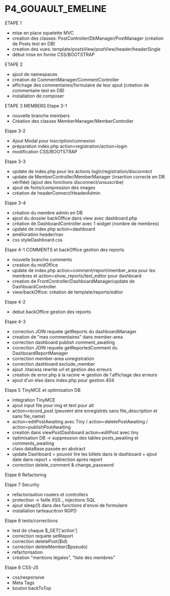 # P4_GOUAULT_EMELINE

ETAPE 1
- mise en place squelette MVC
- creation des classes: PostController/DbManager/PostManager
(création de Posts test en DB)
- creation des vues: template/postsView/postView/header/headerSingle
- début mise en forme CSS/BOOTSTRAP

ETAPE 2
- ajout de namespaces
- creation de CommentManager/CommentController
- affichage des commentaires/formulaire de leur ajout
(création de commentaire test en DB)
- installation de composer

ETAPE 3 MEMBERS
Etape 3-1
- nouvelle branche members
- Création des classes MemberManager/MemberController

Etape 3-2
- Ajout Modal pour inscription/connexion
- préparation index.php action=registration/action=login
- modification CSS/BOOTSTRAP

Etape 3-3
- update de index.php pour les actions login/registration/disconnect
- update de MemberController/MemberManager 
    (insertion correcte en DB vérifiée)
    (ajout des fonctions disconnect/unsuscribe)
- ajout de fonts/compression des images
- création de headerConnect/HeaderAdmin

Etape 3-4
- création du membre admin en DB
- ajout du dossier backOffice dans view avec dashboard.php
- création de DashboardController avec 1 widget 
(nombre de membres)
- update de index.php action=dashboard
- amélioration header/nav
- css styleDashboard.css

Etape 4-1 COMMENTS et backOffice gestion des reports
- nouvelle branche comments
- creation du midOffice
- update de index.php action=comment/report/member_area pour les membres
et action=show_reports/text_editor pour dashboard
- creation de FrontController/DashboardManager/update de DashboardController
- view/backOffice: création de template/reports/editor

Etape 4-2
- debut backOffice gestion des reports

Etape 4-3
- correction JOIN requete getReports du dashboardManager
- creation de "mes commentaires" dans member-area
- correction dashboard publish comment_awaiting
- correction JOIN requete getReportedComment du DashboardReportManager
- correction member-area unregistration
- correction dashboard exclude_member
- ajout .htacess rewrite url et gestion des erreurs
- creation de error.php à la racine => gestion de l'affichage des erreurs
- ajout d'un else dans index.php pour gestion 404

Etape 5 TinyMCE et optimisation DB
- intégration TinyMCE
- ajout input file pour img et text pour alt
- action=record_post (peuvent etre enregistrés sans file_description et sans file_name)
- action=editPostAwaiting avec Tiny / action=deletePostAwaiting / action=publishPostAwaiting
- creation dans viewPostDashboard action=editPost avec tiny
- optimisation DB -> suppression des tables posts_awaiting et comments_awaiting
- class dataBase passée en abstract
- update Dashboard = pouvoir lire les billets dans le dashboard + ajout date dans report + redirection apres report
- correction delete_comment & change_password

Etape 6 Refactoring

Etape 7 Security
- refactorisation routers et controllers
- protection -> faille XSS _ injections SQL
- ajout sleep(1) dans des functions d'envoi de formulaire
- installation tarteaucitron RGPD

Etape 8 tests/corrections
- test de chaque $_GET['action']
- correction requete setReport
- correction deletePost($id)
- correction deleteMember($pseudo)
- refactorisation
- création "mentions légales", "liste des membres"

Etape 8 CSS-JS
- css/responsive
- Meta Tags
- bouton backToTop